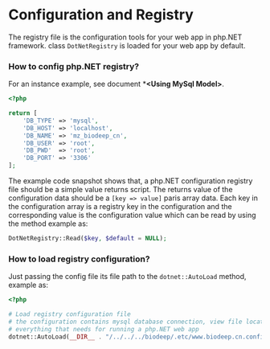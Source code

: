 # Configuration and Registry

The registry file is the configuration tools for your web app in php.NET framework. class ``DotNetRegistry`` is loaded for your web app by default.

### How to config php.NET registry?

For an instance example, see document ***&lt;Using MySql Model>**.

```php
<?php

return [
	'DB_TYPE' => 'mysql',
	'DB_HOST' => 'localhost',
	'DB_NAME' => 'mz_biodeep_cn',
	'DB_USER' => 'root',
	'DB_PWD'  => 'root',
	'DB_PORT' => '3306'
];
```

The example code snapshot shows that, a php.NET configuration registry file should be a simple value returns script. The returns value of the configuration data should be a ``[key => value]`` paris array data. Each key in the configuration array is a registry key in the configuration and the corresponding value is the configuration value which can be read by using the method example as:

```php
DotNetRegistry::Read($key, $default = NULL); 
```

### How to load registry configuration?

Just passing the config file its file path to the ``dotnet::AutoLoad`` method, example as:

```php
<?php

# Load registry configuration file
# the configuration contains mysql database connection, view file location, etc
# everything that needs for running a php.NET web app
dotnet::AutoLoad(__DIR__ . "/../../../biodeep/.etc/www.biodeep.cn.config.php");
```